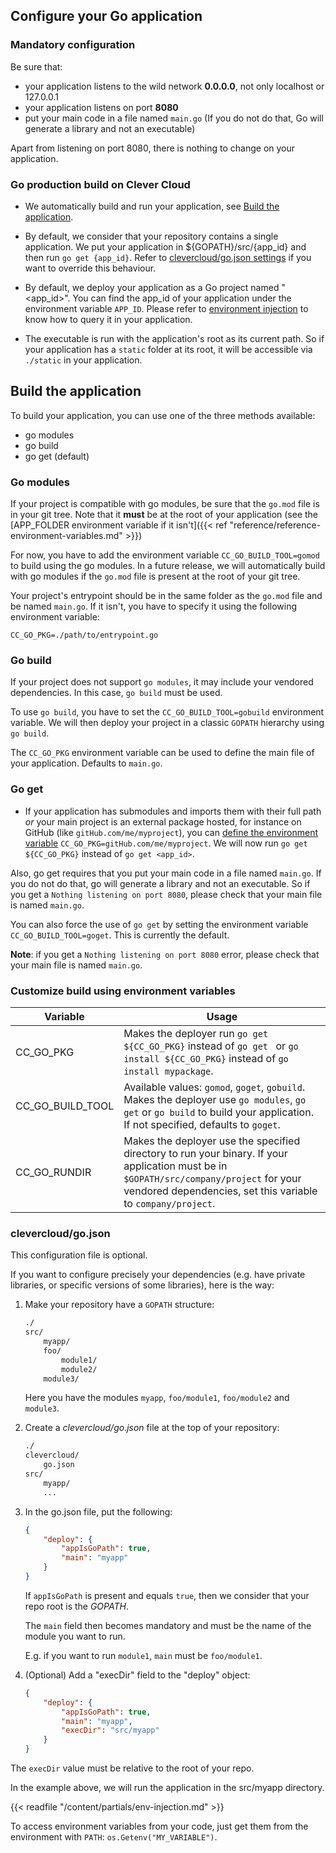## Configure your Go application

### Mandatory configuration

Be sure that:

* your application listens to the wild network **0.0.0.0**, not only localhost or 127.0.0.1
* your application listens on port **8080**
* put your main code in a file named `main.go` (If you do not do that, Go will generate a library and not an executable)

Apart from listening on port 8080, there is nothing to change on your application.

### Go production build on Clever Cloud

* We automatically build and run your application, see [Build the application](#build-the-application). 

* By default, we consider that your repository contains a single application. We put your application in ${GOPATH}/src/{app_id} and then run `go get {app_id}`. Refer to [clevercloud/go.json settings](#clevercloud/go.json-settings) if you want to override this behaviour.

* By default, we deploy your application as a Go project named "<app_id>". You can find the app_id of your application under the environment variable `APP_ID`. Please refer to [environment injection](#environment-injection) to know how to query it in your application.

* The executable is run with the application's root as its current path. So if your application has a `static` folder at its root, it will be accessible via `./static` in your application.

## Build the application

To build your application, you can use one of the three methods available:

- go modules
- go build
- go get (default)

### Go modules

If your project is compatible with go modules, be sure that the `go.mod` file is in your git tree. Note that it **must** be at the root of your application (see the [APP_FOLDER environment variable if it isn't]({{< ref "reference/reference-environment-variables.md" >}})

For now, you have to add the environment variable `CC_GO_BUILD_TOOL=gomod` to build using the go modules. In a future release, we will automatically
build with go modules if the `go.mod` file is present at the root of your git tree.

Your project's entrypoint should be in the same folder as the `go.mod` file and be named `main.go`. If it isn't, you have to specify it using the following environment variable:

`CC_GO_PKG=./path/to/entrypoint.go`

### Go build

If your project does not support `go modules`, it may include your vendored dependencies. In this case, `go build` must be used.

To use `go build`, you have to set the `CC_GO_BUILD_TOOL=gobuild` environment variable.
We will then deploy your project in a classic `GOPATH` hierarchy using `go build`.

The `CC_GO_PKG` environment variable can be used to define the main file of your application. Defaults to `main.go`.

### Go get

* If your application has submodules and imports them with their full path *or* your main project is an external package hosted, for instance on GitHub (like `gitHub.com/me/myproject`), you can [define the environment variable](#setting-up-environment-variables-on-clever-cloud) `CC_GO_PKG=gitHub.com/me/myproject`. We will now run `go get ${CC_GO_PKG}` instead of `go get <app_id>`.

Also, go get requires that you put your main code in a file named `main.go`. If you
do not do that, go will generate a library and not an executable. So if you get a `Nothing
listening on port 8080`, please check that your main file is named `main.go`.

You can also force the use of `go get` by setting the environment variable `CC_GO_BUILD_TOOL=goget`. This is currently the default.

**Note**: if you get a `Nothing listening on port 8080` error, please check that your main file is named `main.go`.

### Customize build using environment variables

<table id="go_envs" class="table table-bordered, table-striped">
    <thead>
        <tr>
            <th>Variable</th>
            <th>Usage</th>
        </tr>
    </thead>
    <tbody>
        <tr>
            <td>CC_GO_PKG</td>
            <td>
                Makes the deployer run <code>go get ${CC_GO_PKG}</code> instead of <code>go get <app_id></code> or <code>go install ${CC_GO_PKG}</code> instead of <code>go install mypackage</code>.
            </td>
        </tr>
        <tr>
            <td>CC_GO_BUILD_TOOL</td>
            <td>
                Available values: <code>gomod</code>, <code>goget</code>, <code>gobuild</code>. Makes the deployer use <code>go modules</code>, <code>go get</code> or <code>go build</code> to build your application. If not specified, defaults to <code>goget</code>.
            </td>
        </tr>
        <tr>
            <td>CC_GO_RUNDIR</td>
            <td>
                Makes the deployer use the specified directory to run your binary. If your application must be in <code>$GOPATH/src/company/project</code> for your vendored dependencies, set this variable to <code>company/project</code>.
            </td>
        </tr>
    </tbody>
</table>


### clevercloud/go.json

This configuration file is optional.

If you want to configure precisely your dependencies (e.g. have private libraries, or specific versions of some libraries), here is the way:

1. Make your repository have a `GOPATH` structure:

    ```txt
    ./
    src/
        myapp/
        foo/
            module1/
            module2/
        module3/
    ```

    Here you have the modules `myapp`, `foo/module1`, `foo/module2` and `module3`.

1. Create a *clevercloud/go.json* file at the top of your repository:

    ```txt
    ./
    clevercloud/
        go.json
    src/
        myapp/
        ...
    ```

1. In the go.json file, put the following:

    ```json
    {
        "deploy": {
            "appIsGoPath": true,
            "main": "myapp"
        }
    }
    ```

    If `appIsGoPath` is present and equals `true`, then we consider that your repo root is the *GOPATH*.

    The `main` field then becomes mandatory and must be the name of the module you want to run.

    E.g. if you want to run `module1`, `main` must be `foo/module1`.

1. (Optional) Add a "execDir" field to the "deploy" object:

    ```json
    {
        "deploy": {
            "appIsGoPath": true,
            "main": "myapp",
            "execDir": "src/myapp"
        }
    }
    ```


The `execDir` value must be relative to the root of your repo.

In the example above, we will run the application in the src/myapp directory.

{{< readfile "/content/partials/env-injection.md" >}}

To access environment variables from your code, just get them from the environment with `PATH`: `os.Getenv("MY_VARIABLE")`.
